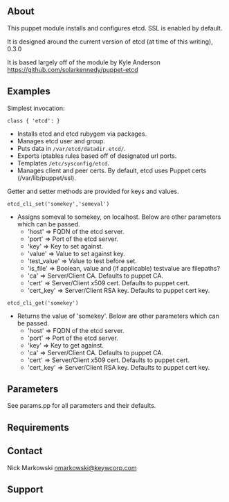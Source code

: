 About
------
This puppet module installs and configures etcd.  SSL is enabled by default.

It is designed around the current version of etcd (at time of this writing),
0.3.0

It is based largely off of the module by Kyle Anderson
https://github.com/solarkennedy/puppet-etcd

Examples
---------
Simplest invocation:

    class { 'etcd': }

  - Installs etcd and etcd rubygem via packages.
  - Manages etcd user and group.
  - Puts data in `/var/etcd/datadir.etcd/`.
  - Exports iptables rules based off of designated url ports.
  - Templates `/etc/sysconfig/etcd`.
  - Manages client and peer certs.  By default, etcd uses Puppet
    certs (/var/lib/puppet/ssl).

Getter and setter methods are provided for keys and values.

  `etcd_cli_set('somekey','someval')`

  - Assigns someval to somekey, on localhost.  Below are other parameters which can be passed.
      - 'host'       => FQDN of the etcd server.
      - 'port'       => Port of the etcd server.
      - 'key'        => Key to set against.
      - 'value'      => Value to set against key.
      - 'test_value' => Value to test before set.
      - 'is_file'    => Boolean, value and (if applicable) testvalue are filepaths?
      - 'ca'         => Server/Client CA. Defaults to puppet CA.
      - 'cert'       => Server/Client x509 cert. Defaults to puppet cert.
      - 'cert_key'   => Server/Client RSA key.  Defaults to puppet cert key.

  `etcd_cli_get('somekey')`

  - Returns the value of 'somekey'.  Below are other parameters which can be passed.
      - 'host'     => FQDN of the etcd server.
      - 'port'     => Port of the etcd server.
      - 'key'      => Key to get against.
      - 'ca'       => Server/Client CA. Defaults to puppet CA.
      - 'cert'     => Server/Client x509 cert. Defaults to puppet cert.
      - 'cert_key' => Server/Client RSA key.  Defaults to puppet cert key.

Parameters
----------
See params.pp for all parameters and their defaults.

Requirements
-----------

Contact
-------
Nick Markowski <nmarkowski@keywcorp.com>

Support
-------

